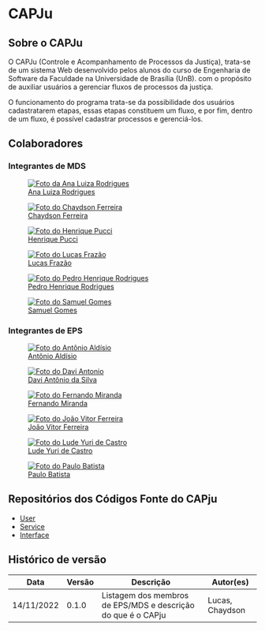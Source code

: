 # **CAPJu**

## Sobre o CAPJu

O CAPJu (Controle e Acompanhamento de Processos da Justiça), trata-se de um sistema Web desenvolvido pelos alunos do curso de Engenharia de Software da Faculdade na Universidade de Brasília (UnB). com o propósito de auxiliar usuários a gerenciar fluxos de processos da justiça.

O funcionamento do programa trata-se da possibilidade dos usuários cadastratarem etapas, essas etapas constituem um fluxo, e por fim, dentro de um fluxo, é possível cadastrar processos e gerenciá-los.

## Colaboradores

### Integrantes de MDS

<div  class="HomeMembros">
  <a class="HomeMembroItem" href="https://github.com/analuizargds" target="_blank">
    <figure class="foto">
      <img  src="https://github.com/analuizargds.png" alt="Foto da Ana Luiza Rodrigues">
      <figcaption>Ana Luiza Rodrigues</figcaption>
    </figure>
  </a>

  <a class="HomeMembroItem" href="https://github.com/chaydson" target="_blank">
    <figure class="foto">
      <img  src="https://github.com/chaydson.png" alt="Foto do Chaydson Ferreira">
      <figcaption>Chaydson Ferreira</figcaption>
    </figure>
  </a>

  <a class="HomeMembroItem" href="https://github.com/HenriPucci" target="_blank">
    <figure class="foto">
      <img  src="https://github.com/HenriPucci.png" alt="Foto do Henrique Pucci">
      <figcaption>Henrique Pucci</figcaption>
    </figure>
  </a>

  <a class="HomeMembroItem" href="https://github.com/LucasLopesFrazao" target="_blank">
    <figure class="foto">
      <img  src="https://github.com/LucasLopesFrazao.png" alt="Foto do Lucas Frazão">
      <figcaption>Lucas Frazão</figcaption>
    </figure>
  </a>

  <a class="HomeMembroItem" href="https://github.com/PedroHenrique2077" target="_blank">
    <figure class="foto">
      <img  src="https://github.com/PedroHenrique2077.png" alt="Foto do Pedro Henrique Rodrigues">
      <figcaption>Pedro Henrique Rodrigues</figcaption>
    </figure>
  </a>

  <a class="HomeMembroItem" href="https://github.com/SamuelGSouza" target="_blank">
    <figure class="foto">
      <img  src="https://github.com/SamuelGSouza.png" alt="Foto do Samuel Gomes">
      <figcaption>Samuel Gomes</figcaption>
    </figure>
  </a>
</div>

### Integrantes de EPS

<div class="HomeMembros" >
  <a class="HomeMembroItem" href="https://github.com/antonioaldisio" target="_blank">
    <figure class="foto">
      <img  src="https://github.com/antonioaldisio.png" alt="Foto do Antônio Aldísio">
      <figcaption>Antônio Aldísio</figcaption>
    </figure>
  </a>

  <a class="HomeMembroItem" href="https://github.com/DaviAntonio" target="_blank">
    <figure class="foto">
      <img  src="https://github.com/DaviAntonio.png" alt="Foto do Davi Antonio">
      <figcaption>Davi Antônio da Silva</figcaption>
    </figure>
  </a>

  <a class="HomeMembroItem" href="https://github.com/ilus1" target="_blank">
    <figure class="foto">
      <img  src="https://github.com/ilus1.png" alt="Foto do Fernando Miranda">
      <figcaption>Fernando Miranda</figcaption>
    </figure>
  </a>

  <a class="HomeMembroItem" href="https://github.com/vitorAlves7" target="_blank">
    <figure class="foto">
      <img  src="https://github.com/vitorAlves7.png" alt="Foto do João Vitor Ferreira">
      <figcaption>João Vitor Ferreira</figcaption>
    </figure>
  </a>

  <a class="HomeMembroItem" href="https://github.com/luderibeiro" target="_blank">
    <figure class="foto">
      <img  src="https://github.com/luderibeiro.png" alt="Foto do Lude Yuri de Castro">
      <figcaption>Lude Yuri de Castro</figcaption>
    </figure>
  </a>

  <a class="HomeMembroItem" href="https://github.com/higton" target="_blank">
    <figure class="foto">
      <img  src="https://github.com/higton.png" alt="Foto do Paulo Batista">
      <figcaption>Paulo Batista</figcaption>
    </figure>
  </a>
</div>

## Repositórios dos Códigos Fonte do CAPju

- [User](https://github.com/fga-eps-mds/2022-2-CAPJu-User)
- [Service](https://github.com/fga-eps-mds/2022-2-CAPJu-Service)
- [Interface](https://github.com/fga-eps-mds/2022-2-CAPJu-Interface)

## Histórico de versão

| Data       | Versão | Descrição                                                    | Autor(es)        |
| ---------- | ------ | ------------------------------------------------------------ | ---------        |
| 14/11/2022 | 0.1.0  | Listagem dos membros de EPS/MDS e descrição do que é o CAPju | Lucas, Chaydson  |
